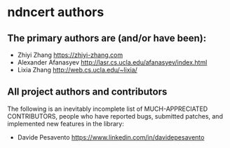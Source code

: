 ndncert authors
===============

## The primary authors are (and/or have been):

* Zhiyi Zhang            <https://zhiyi-zhang.com>
* Alexander Afanasyev    <http://lasr.cs.ucla.edu/afanasyev/index.html>
* Lixia Zhang            <http://web.cs.ucla.edu/~lixia/>

## All project authors and contributors

The following is an inevitably incomplete list of MUCH-APPRECIATED CONTRIBUTORS,
people who have reported bugs, submitted patches, and implemented new features
in the library:

* Davide Pesavento       <https://www.linkedin.com/in/davidepesavento>
